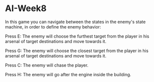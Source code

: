# AI-Week8

In this game you can navigate between the states in the enemy's state machine, in order to define the enemy behavior:

Press E:  The enemy will choose the furthest target from the player in his arsenal of target destinations and move towards it.

Press G: The enemy will choose the closest target from the player in his arsenal of target destinations and move towards it.

Press C: The enemy will chase the player.

Press H: The enemy will go after the engine inside the building.
